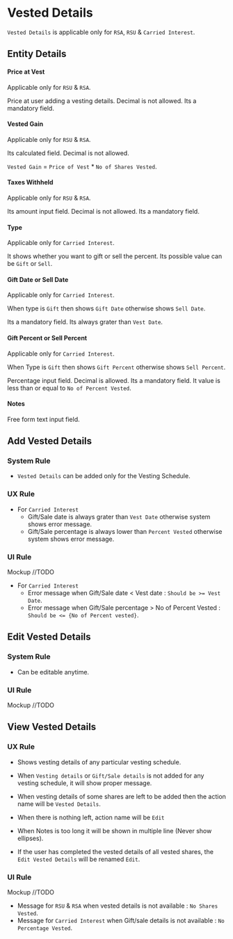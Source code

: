 # Vested Details 

`Vested Details` is applicable only for `RSA`, `RSU` & `Carried Interest`. 

## Entity Details

#### Price at Vest

Applicable only for `RSU` & `RSA`.

Price at user adding a vesting details. Decimal is not allowed. Its a mandatory field.

#### Vested Gain

Applicable only for `RSU` & `RSA`.

Its calculated field. Decimal is not allowed. 

`Vested Gain` = `Price of Vest` * `No of Shares Vested`.

#### Taxes Withheld

Applicable only for `RSU` & `RSA`.

Its amount input field. Decimal is not allowed. Its a mandatory field.

#### Type

Applicable only for `Carried Interest`.

It shows whether you want to gift or sell the percent. Its possible value can be `Gift` or `Sell`.

#### Gift Date or Sell Date

Applicable only for `Carried Interest`.

When type is `Gift` then shows `Gift Date` otherwise shows `Sell Date`.

Its a mandatory field. Its always grater than `Vest Date`.

#### Gift Percent or Sell Percent

Applicable only for `Carried Interest`.

When Type is `Gift` then shows `Gift Percent` otherwise shows `Sell Percent`.

Percentage input field. Decimal is allowed. Its a mandatory field.  It value is less than or equal to `No of Percent Vested`.

#### Notes

Free form text input field.



## Add Vested Details

### System Rule

- `Vested Details` can be added only for the Vesting Schedule.

### UX Rule

- For `Carried Interest`
  - Gift/Sale date is always grater than `Vest Date` otherwise system shows error message.
  - Gift/Sale percentage is always lower than `Percent Vested` otherwise system shows error message.

### UI Rule

Mockup //TODO

- For `Carried Interest`
  - Error message when Gift/Sale date < Vest date : `Should be >= Vest Date`.
  - Error message when Gift/Sale percentage > No of Percent Vested : `Should be <= {No of Percent vested}`.




## Edit Vested Details

### System Rule

- Can be editable anytime.

### UI Rule

Mockup //TODO



## View Vested Details

### UX Rule

- Shows vesting details of any particular vesting schedule.
- When `Vesting details` or `Gift/Sale details` is not added for any vesting schedule, it will show proper message.
- When vesting details of some shares are left to be added then the action name will be `Vested Details`.
- When there is nothing left, action name will be `Edit`


- When Notes is too long it will be shown in multiple line (Never show ellipses).
- If the user has completed the vested details of all vested shares, the `Edit Vested Details` will be renamed `Edit`.

### UI Rule

Mockup //TODO

- Message for `RSU` & `RSA` when vested details is not available : `No Shares Vested`.
- Message for `Carried Interest` when Gift/sale details is not available : `No Percentage Vested`. 